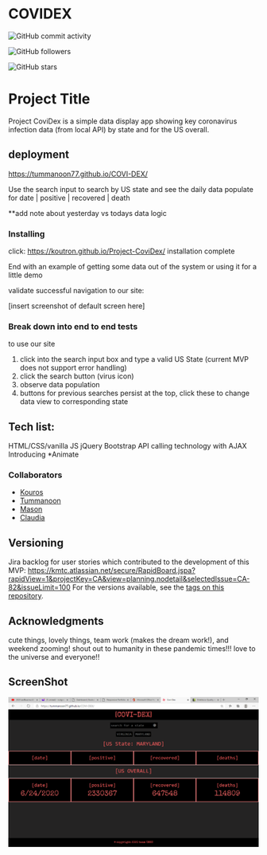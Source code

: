 # COVIDEX
![GitHub commit activity](https://img.shields.io/github/commit-activity/m/tummanoon77/COVI-DEX)

![GitHub followers](https://img.shields.io/github/followers/tummanoon77?label=Follow%20Tummanoon&style=social)

![GitHub stars](https://img.shields.io/github/stars/Tummanoon77/COVI-DEX?style=social)

# Project Title

Project CoviDex is a simple data display app showing key coronavirus infection data (from local API) by state and for the US overall.

## deployment

https://tummanoon77.github.io/COVI-DEX/

Use the search input to search by US state and see the daily data populate for date | positive | recovered | death

**add note about yesterday vs todays data logic

### Installing

click: https://koutron.github.io/Project-CoviDex/
installation complete

End with an example of getting some data out of the system or using it for a little demo

validate successful navigation to our site:

[insert screenshot of default screen here]


### Break down into end to end tests
to use our site
1) click into the search input box and type a valid US State (current MVP does not support error handling)
2) click the search button (virus icon)
3) observe data population
4) buttons for previous searches persist at the top, click these to change data view to corresponding state


## Tech list:

HTML/CSS/vanilla JS
jQuery
Bootstrap
API calling technology with AJAX
Introducing *Animate

### Collaborators
* [Kouros](https://github.com/koutron)
* [Tummanoon](https://github.com/tummanoon77) 
* [Mason](https://github.com/sungjinkimm) 
* [Claudia](https://github.com/claudialoves)



## Versioning

Jira backlog for user stories which contributed to the development of this MVP: https://kmtc.atlassian.net/secure/RapidBoard.jspa?rapidView=1&projectKey=CA&view=planning.nodetail&selectedIssue=CA-82&issueLimit=100 For the versions available, see the [tags on this repository](https://github.com/your/project/tags). 


## Acknowledgments

cute things, lovely things, team work (makes the dream work!), and weekend zooming!
shout out to humanity in these pandemic times!!! love to the universe and everyone!!

## ScreenShot
<img src="./Assets/pic/covidexscreen.png">
